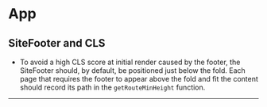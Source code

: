 # App

## SiteFooter and CLS

- To avoid a high CLS score at initial render caused by the footer, the SiteFooter should, by default, be positioned just below the fold. Each page that requires the footer to appear above the fold and fit the content should record its path in the `getRouteMinHeight` function.

---
